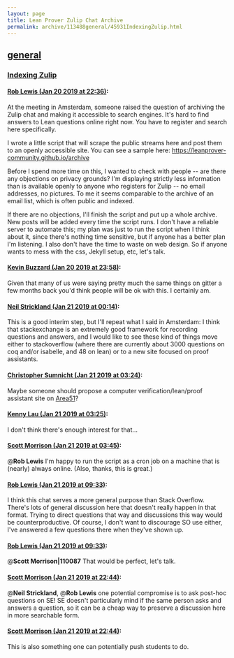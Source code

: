 ```yaml
---
layout: page
title: Lean Prover Zulip Chat Archive 
permalink: archive/113488general/45931IndexingZulip.html
---
```


## [general](index.html)
### [Indexing Zulip](45931IndexingZulip.html)

#### [Rob Lewis (Jan 20 2019 at 22:36)](https://leanprover.zulipchat.com/#narrow/stream/113488-general/topic/Indexing%20Zulip/near/156498766):
At the meeting in Amsterdam, someone raised the question of archiving the Zulip chat and making it accessible to search engines. It's hard to find answers to Lean questions online right now. You have to register and search here specifically. 

I wrote a little script that will scrape the public streams here and post them to an openly accessible site. You can see a sample here: https://leanprover-community.github.io/archive

Before I spend more time on this, I wanted to check with people -- are there any objections on privacy grounds? I'm displaying strictly less information than is available openly to anyone who registers for Zulip -- no email addresses, no pictures. To me it seems comparable to the archive of an email list, which is often public and indexed. 

If there are no objections, I'll finish the script and put up a whole archive. New posts will be added every time the script runs. I don't have a reliable server to automate this; my plan was just to run the script when I think about it, since there's nothing time sensitive, but if anyone has a better plan I'm listening. I also don't have the time to waste on web design. So if anyone wants to mess with the css, Jekyll setup, etc, let's talk.

#### [Kevin Buzzard (Jan 20 2019 at 23:58)](https://leanprover.zulipchat.com/#narrow/stream/113488-general/topic/Indexing%20Zulip/near/156501864):
Given that many of us were saying pretty much the same things on gitter a  few months back you'd think people will be ok with this. I certainly am.

#### [Neil Strickland (Jan 21 2019 at 00:14)](https://leanprover.zulipchat.com/#narrow/stream/113488-general/topic/Indexing%20Zulip/near/156502487):
This is a good interim step, but I'll repeat what I said in Amsterdam: I think that stackexchange  is an extremely good framework for recording questions and answers, and I would like to see these kind of things move either to stackoverflow (where there are currently about 3000 questions on coq and/or isabelle, and 48 on lean) or to a new site focused on proof assistants.

#### [Christopher Sumnicht (Jan 21 2019 at 03:24)](https://leanprover.zulipchat.com/#narrow/stream/113488-general/topic/Indexing%20Zulip/near/156508680):
Maybe someone should propose a computer verification/lean/proof assistant site on [Area51](https://area51.stackexchange.com/)?

#### [Kenny Lau (Jan 21 2019 at 03:25)](https://leanprover.zulipchat.com/#narrow/stream/113488-general/topic/Indexing%20Zulip/near/156508693):
I don't think there's enough interest for that...

#### [Scott Morrison (Jan 21 2019 at 03:45)](https://leanprover.zulipchat.com/#narrow/stream/113488-general/topic/Indexing%20Zulip/near/156509307):
@**Rob Lewis** I'm happy to run the script as a cron job on a machine that is (nearly) always online. (Also, thanks, this is great.)

#### [Rob Lewis (Jan 21 2019 at 09:33)](https://leanprover.zulipchat.com/#narrow/stream/113488-general/topic/Indexing%20Zulip/near/156521307):
I think this chat serves a more general purpose than Stack Overflow. There's lots of general discussion here that doesn't really happen in that format. Trying to direct questions that way and discussions this way would be counterproductive. Of course, I don't want to discourage SO use either, I've answered a few questions there when they've shown up.

#### [Rob Lewis (Jan 21 2019 at 09:33)](https://leanprover.zulipchat.com/#narrow/stream/113488-general/topic/Indexing%20Zulip/near/156521318):
@**Scott Morrison|110087** That would be perfect, let's talk.

#### [Scott Morrison (Jan 21 2019 at 22:44)](https://leanprover.zulipchat.com/#narrow/stream/113488-general/topic/Indexing%20Zulip/near/156563329):
@**Neil Strickland**, @**Rob Lewis** one potential compromise is to ask post-hoc questions on SE! SE doesn't particularly mind if the same person asks and answers a question, so it can be a cheap way to preserve a discussion here in more searchable form.

#### [Scott Morrison (Jan 21 2019 at 22:44)](https://leanprover.zulipchat.com/#narrow/stream/113488-general/topic/Indexing%20Zulip/near/156563348):
This is also something one can potentially push students to do.

